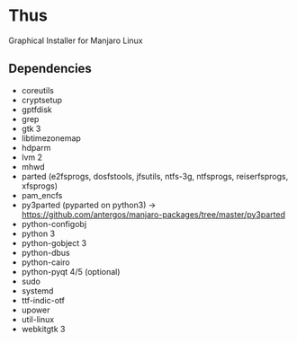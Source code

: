 # Thus

Graphical Installer for Manjaro Linux

## Dependencies

 * coreutils
 * cryptsetup
 * gptfdisk
 * grep
 * gtk 3
 * libtimezonemap
 * hdparm
 * lvm 2
 * mhwd
 * parted (e2fsprogs, dosfstools, jfsutils, ntfs-3g, ntfsprogs, reiserfsprogs, xfsprogs)
 * pam_encfs
 * py3parted (pyparted on python3) -> https://github.com/antergos/manjaro-packages/tree/master/py3parted
 * python-configobj
 * python 3
 * python-gobject 3
 * python-dbus
 * python-cairo
 * python-pyqt 4/5 (optional)
 * sudo
 * systemd
 * ttf-indic-otf
 * upower
 * util-linux
 * webkitgtk 3



